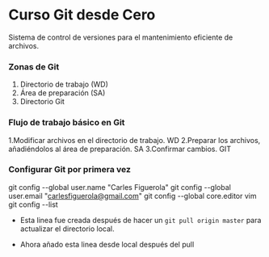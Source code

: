 # Curso Git desde Cero
Sistema de control de versiones para el mantenimiento eficiente de archivos.

### Zonas de Git
1. Directorio de trabajo (WD)
2. Área de preparación (SA)
3. Directorio Git

### Flujo de trabajo básico en Git
1.Modificar archivos en el directorio de trabajo. WD
2.Preparar los archivos, añadiéndolos al área de preparación. SA
3.Confirmar cambios. GIT

### Configurar Git por primera vez
git config --global user.name "Carles Figuerola"
git config --global user.email "carlesfiguerola@gmail.com"
git config --global core.editor vim
git config --list

- Esta linea fue creada después de hacer un `git pull origin master` para actualizar el directorio local.

- Ahora añado esta linea desde local después del pull